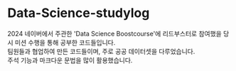 # Data-Science-studylog
2024 네이버에서 주관한 'Data Science Boostcourse'에 리드부스터로 참여했을 당시 미션 수행을 통해 공부한 코드들입니다.
<br> 팀원들과 협업하여 만든 코드들이며, 주로 공공 데이터셋을 다루었습니다. 
<br> 주석 기능과 마크다운 문법을 많이 활용했습니다. 

